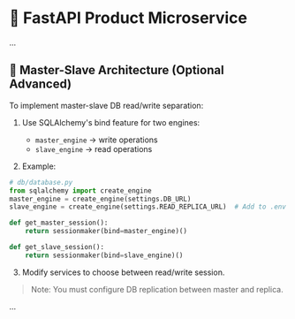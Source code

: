 # 🛒 FastAPI Product Microservice

...

## 🧩 Master-Slave Architecture (Optional Advanced)

To implement master-slave DB read/write separation:

1. Use SQLAlchemy's bind feature for two engines:
   - `master_engine` → write operations
   - `slave_engine` → read operations

2. Example:
```python
# db/database.py
from sqlalchemy import create_engine
master_engine = create_engine(settings.DB_URL)
slave_engine = create_engine(settings.READ_REPLICA_URL)  # Add to .env

def get_master_session():
    return sessionmaker(bind=master_engine)()

def get_slave_session():
    return sessionmaker(bind=slave_engine)()
```

3. Modify services to choose between read/write session.

> Note: You must configure DB replication between master and replica.

...
